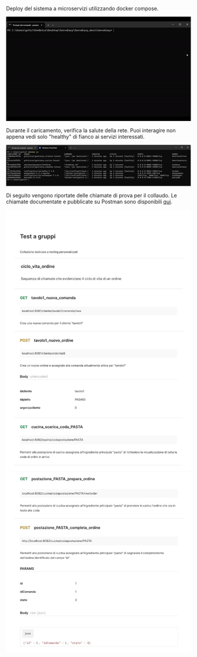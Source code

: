 Deploy del sistema a microservizi utilizzando docker compose.

![demo gif](./img/demo1.gif)

Durante il caricamento, verifica la salute della rete. Puoi interagire non appena vedi solo "healthy" di fianco ai servizi interessati.

![demo img](./img/demo2.png)

Di seguito vengono riportate delle chiamate di prova per il collaudo. Le chiamate documentate e pubblicate su Postman sono disponibili [qui](https://documenter.getpostman.com/view/20761533/2sA3JKcN1D).

![pagina1](./img/pagina1.jpg)
![pagina2](./img/npagina2.jpg)
